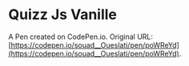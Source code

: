# Quizz Js Vanille

A Pen created on CodePen.io. Original URL: [https://codepen.io/souad__Oueslati/pen/poWReYd](https://codepen.io/souad__Oueslati/pen/poWReYd).


